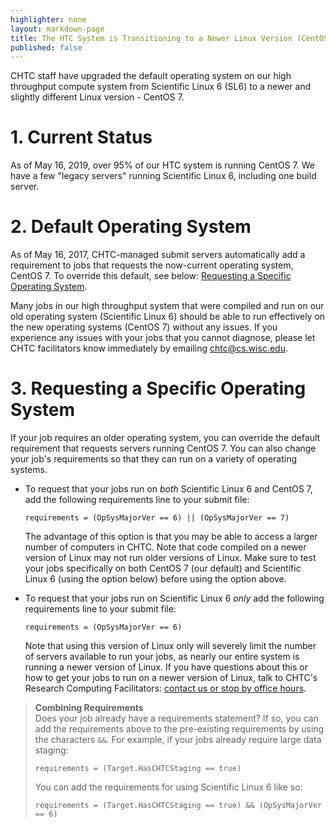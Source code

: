 ```yaml
---
highlighter: none
layout: markdown-page
title: The HTC System is Transitioning to a Newer Linux Version (CentOS 7)
published: false
---
```


CHTC staff have upgraded the default operating system on our high
throughput compute system from Scientific Linux 6 (SL6) to a newer and
slightly different Linux version - CentOS 7.

**1. Current Status**
=================

As of May 16, 2019, over 95% of our HTC system is running CentOS 7. We
have a few \"legacy servers\" running Scientific Linux 6, including one
build server.

**2. Default Operating System**
===========================

As of May 16, 2017, CHTC-managed submit servers automatically add a
requirement to jobs that requests the now-current operating system,
CentOS 7. To override this default, see below: [Requesting a Specific
Operating System](#request).

Many jobs in our high throughput system that were compiled and run on
our old operating system (Scientific Linux 6) should be able to run
effectively on the new operating systems (CentOS 7) without any issues.
If you experience any issues with your jobs that you cannot diagnose,
please let CHTC facilitators know immediately by emailing
[chtc@cs.wisc.edu](mailto:chtc@cs.wisc.edu).


<a name="get-started"/>
<a name="request"/>

**3. Requesting a Specific Operating System**
=========================================

If your job requires an older operating system, you can override the
default requirement that requests servers running CentOS 7. You can also
change your job\'s requirements so that they can run on a variety of
operating systems.

-   To request that your jobs run on *both* Scientific Linux 6 and
    CentOS 7, add the following requirements line to your submit file:

    ``` {.sub}
    requirements = (OpSysMajorVer == 6) || (OpSysMajorVer == 7)
    ```

    The advantage of this option is that you may be able to access a
    larger number of computers in CHTC. Note that code compiled on a
    newer version of Linux may not run older versions of Linux. Make
    sure to test your jobs specifically on both CentOS 7 (our default)
    and Scientific Linux 6 (using the option below) before using the
    option above.

-   To request that your jobs run on Scientific Linux 6 *only* add the
    following requirements line to your submit file:

    ``` {.sub}
    requirements = (OpSysMajorVer == 6)
    ```

    Note that using this version of Linux only will severely limit the
    number of servers available to run your jobs, as nearly our entire
    system is running a newer version of Linux. If you have questions
    about this or how to get your jobs to run on a newer version of
    Linux, talk to CHTC\'s Research Computing Facilitators: [contact us
    or stop by office hours](get-help).

> **Combining Requirements**\
> Does your job already have a requirements statement? If so, you can
> add the requirements above to the pre-existing requirements by using
> the characters `&&`. For example, if your jobs already require large
> data staging:
>
> ``` {.submit}
> requirements = (Target.HasCHTCStaging == true) 
> ```
>
> You can add the requirements for using Scientific Linux 6 like so:
>
> ``` {.submit}
> requirements = (Target.HasCHTCStaging == true) && (OpSysMajorVer == 6)
> ```
